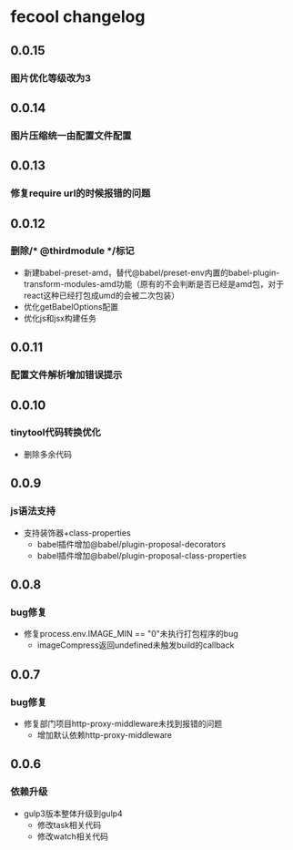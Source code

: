 # fecool changelog

## 0.0.15

### 图片优化等级改为3

## 0.0.14

### 图片压缩统一由配置文件配置

## 0.0.13

### 修复require url的时候报错的问题

## 0.0.12

### 删除/* @thirdmodule */标记

  - 新建babel-preset-amd，替代@babel/preset-env内置的babel-plugin-transform-modules-amd功能（原有的不会判断是否已经是amd包，对于react这种已经打包成umd的会被二次包装）
  - 优化getBabelOptions配置
  - 优化js和jsx构建任务

## 0.0.11

### 配置文件解析增加错误提示

## 0.0.10

### tinytool代码转换优化

- 删除多余代码

## 0.0.9

### js语法支持

- 支持装饰器+class-properties
  - babel插件增加@babel/plugin-proposal-decorators
  - babel插件增加@babel/plugin-proposal-class-properties

## 0.0.8

### bug修复

- 修复process.env.IMAGE_MIN == "0"未执行打包程序的bug
  - imageCompress返回undefined未触发build的callback

## 0.0.7

### bug修复

- 修复部门项目http-proxy-middleware未找到报错的问题
  - 增加默认依赖http-proxy-middleware

## 0.0.6

### 依赖升级

- gulp3版本整体升级到gulp4
  - 修改task相关代码
  - 修改watch相关代码